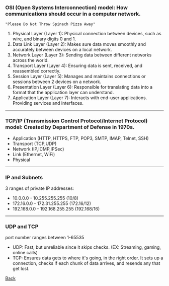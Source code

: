 ### OSI (Open Systems Interconnection) model: How communications should occur in a computer network.

`"Please Do Not Throw Spinach Pizza Away"`
1. Physical Layer (Layer 1): Physical connection between devices, such as wire, and binary digits 0 and 1.
2. Data Link Layer (Layer 2): Makes sure data moves smoothly and accurately between devices on a local network.
3. Network Layer (Layer 3): Sending data between different networks across the world.
4. Transport Layer (Layer 4): Ensuring data is sent, received, and reassembled correctly.
5. Session Layer (Layer 5): Manages and maintains connections or sessions between 2 devices on a network.
6. Presentation Layer (Layer 6): Responsible for translating data into a format that the application layer can understand.
7. Application Layer (Layer 7): Interacts with end-user applications. Providing services and interfaces.
___

### TCP/IP (Transmission Control Protocol/Internet Protocol) model: Created by Department of Defense in 1970s.
- Application (HTTP, HTTPS, FTP, POP3, SMTP, IMAP, Telnet, SSH) 
- Transport (TCP,UDP)
- Network (IP,ICMP,IPSec)
- Link (Ethernet, WiFi)
- Physical

___

### IP and Subnets
3 ranges of private IP addresses:
- 10.0.0.0 - 10.255.255.255 (10/8)
- 172.16.0.0 - 172.31.255.255 (172.16/12)
- 192.168.0.0 - 192.168.255.255 (192.168/16)
___

### UDP and TCP
port number ranges between 1-65535

- UDP: Fast, but unreliable since it skips checks. (EX: Streaming, gaming, online calls)
- TCP: Ensures data gets to where it's going, in the right order. It sets up a connection, checks if each chunk of data arrives, and resends any that get lost.


[Back](../CyberSecurity101.md)

